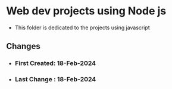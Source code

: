 # Web dev projects using Node js

- This folder is dedicated to the projects using javascript

## Changes

- ### First Created: 18-Feb-2024
- ### Last Change : 18-Feb-2024

